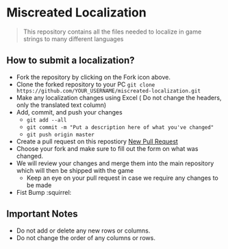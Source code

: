 # Miscreated Localization
> This repository contains all the files needed to localize in game strings to many different languages


## How to submit a localization?
* Fork the repository by clicking on the Fork icon above.
* Clone the forked repository to your PC `git clone https://github.com/YOUR_USERNAME/miscreated-localization.git`
* Make any localization changes using Excel ( Do not change the headers, only the translated text column)
* Add, commit, and push your changes 
  * `git add --all`
  * `git commit -m "Put a description here of what you've changed"`
  * `git push origin master`
* Create a pull request on this repostiory [New Pull Request](https://github.com/entradainteractive/miscreated-localization/compare)
* Choose your fork and make sure to fill out the form on what was changed.
* We will review your changes and merge them into the main repository which will then be shipped with the game
  * Keep an eye on your pull request in case we require any changes to be made
* Fist Bump :squirrel:


## Important Notes
* Do not add or delete any new rows or columns.
* Do not change the order of any columns or rows.
